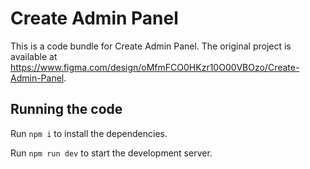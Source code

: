 
  # Create Admin Panel

  This is a code bundle for Create Admin Panel. The original project is available at https://www.figma.com/design/oMfmFCO0HKzr10O00VBOzo/Create-Admin-Panel.

  ## Running the code

  Run `npm i` to install the dependencies.

  Run `npm run dev` to start the development server.
  